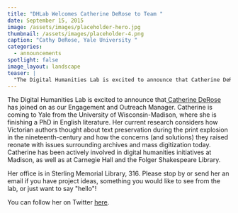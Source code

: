 ```yaml
---
title: "DHLab Welcomes Catherine DeRose to Team "
date: September 15, 2015
image: /assets/images/placeholder-hero.jpg
thumbnail: /assets/images/placeholder-4.png
caption: "Cathy DeRose, Yale University "
categories: 
  - announcements
spotlight: false 
image_layout: landscape
teaser: |
  "The Digital Humanities Lab is excited to announce that Catherine DeRose has joined on as our Engagement and Outreach Manager. Catherine is coming to Yale from the University of Wisconsin-Madison,..."
---
```


The Digital Humanities Lab is excited to announce that<a href="https://catherinederose.wordpress.com/" target="_blank"> Catherine DeRose </a> has joined on as our Engagement and Outreach Manager. Catherine is coming to Yale from the University of Wisconsin-Madison, where she is finishing a PhD in English literature. Her current research considers how Victorian authors thought about text preservation during the print explosion in the nineteenth-century and how the concerns (and solutions) they raised reonate with issues surrounding archives and mass digitization today. Catherine has been actively involved in digital humanities initiatives at Madison, as well as at Carnegie Hall and the Folger Shakespeare Library.
   
Her office is in Sterling Memorial Library, 316. Please stop by or send her an email if you have project ideas, something you would like to see from the lab, or just want to say "hello"!
   
You can follow her on Twitter <a href="https://twitter.com/catderose" target="_blank"> here</a>.